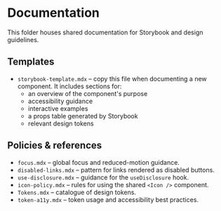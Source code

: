 # Documentation

This folder houses shared documentation for Storybook and design guidelines.

## Templates

- `storybook-template.mdx` – copy this file when documenting a new component. It includes sections for:
    - an overview of the component's purpose
    - accessibility guidance
    - interactive examples
    - a props table generated by Storybook
    - relevant design tokens

## Policies & references

- `focus.mdx` – global focus and reduced-motion guidance.
- `disabled-links.mdx` – pattern for links rendered as disabled buttons.
- `use-disclosure.mdx` – guidance for the `useDisclosure` hook.
- `icon-policy.mdx` – rules for using the shared `<Icon />` component.
- `Tokens.mdx` – catalogue of design tokens.
- `token-a11y.mdx` – token usage and accessibility best practices.
